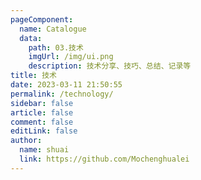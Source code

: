 ```yaml
---
pageComponent:
  name: Catalogue
  data:
    path: 03.技术
    imgUrl: /img/ui.png
    description: 技术分享、技巧、总结、记录等
title: 技术
date: 2023-03-11 21:50:55
permalink: /technology/
sidebar: false
article: false
comment: false
editLink: false
author:
  name: shuai
  link: https://github.com/Mochenghualei
---
```

